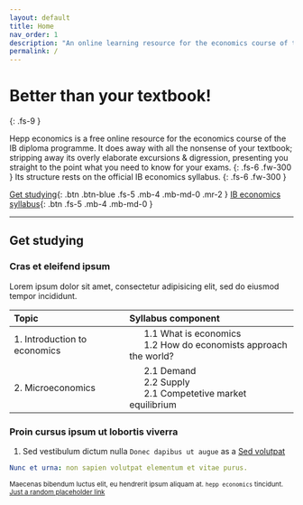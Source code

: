 ```yaml
---
layout: default
title: Home
nav_order: 1
description: "An online learning resource for the economics course of the IBDP. Better than your textbook!"
permalink: /
---
```


# Better than your textbook!
{: .fs-9 }

Hepp economics is a free online resource for the economics course of the IB diploma programme. It does away with all the nonsense of your textbook; stripping away its overly elaborate excursions & digression, presenting you straight to the point what you need to know for your exams.
{: .fs-6 .fw-300 }
Its structure rests on the official IB economics syllabus.
{: .fs-6 .fw-300 }

[Get studying](/docs/textbook/){: .btn .btn-blue .fs-5 .mb-4 .mb-md-0 .mr-2 } [IB economics syllabus](https://www.ibo.org/contentassets/5895a05412144fe890312bad52b17044/economics-hl-2016-english-final-web.pdf){: .btn .fs-5 .mb-4 .mb-md-0 }

---

## Get studying

### Cras et eleifend ipsum

Lorem ipsum dolor sit amet, consectetur adipisicing elit, sed do eiusmod tempor incididunt.

| Topic        | Syllabus component    |
|:-------------|:----------------------|
|1. Introduction to economics|&nbsp;&nbsp;&nbsp;&nbsp;&nbsp;&nbsp;1.1 What is economics </br> &nbsp;&nbsp;&nbsp;&nbsp;&nbsp;&nbsp;1.2 How do economists approach the world?|
|2. Microeconomics|&nbsp;&nbsp;&nbsp;&nbsp;&nbsp;&nbsp;2.1 Demand </br> &nbsp;&nbsp;&nbsp;&nbsp;&nbsp;&nbsp;2.2 Supply </br> &nbsp;&nbsp;&nbsp;&nbsp;&nbsp;&nbsp;2.1 Competetive market equilibrium|

### Proin cursus ipsum ut lobortis viverra

1. Sed vestibulum dictum nulla `Donec dapibus ut augue` as a [Sed volutpat](/microeconomics)
```yaml
Nunc et urna: non sapien volutpat elementum et vitae purus.
```
<small>Maecenas bibendum luctus elit, eu hendrerit ipsum aliquam at. `hepp economics` tincidunt. [Just a random placeholder link](/macroeconomics)</small>
